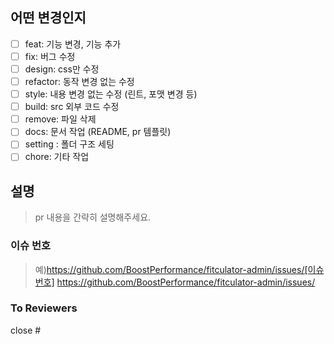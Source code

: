 ## 어떤 변경인지

- [ ] feat: 기능 변경, 기능 추가
- [ ] fix: 버그 수정
- [ ] design: css만 수정
- [ ] refactor: 동작 변경 없는 수정
- [ ] style: 내용 변경 없는 수정 (린트, 포맷 변경 등)
- [ ] build: src 외부 코드 수정
- [ ] remove: 파일 삭제
- [ ] docs: 문서 작업 (README, pr 템플릿)
- [ ] setting : 폴더 구조 세팅
- [ ] chore: 기타 작업

## 설명

> pr 내용을 간략히 설명해주세요.

### 이슈 번호

> 예)https://github.com/BoostPerformance/fitculator-admin/issues/[이슈번호]
> https://github.com/BoostPerformance/fitculator-admin/issues/

### To Reviewers

close #
